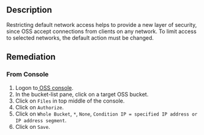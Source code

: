 ## Description

Restricting default network access helps to provide a new layer of security, since OSS accept connections from clients on any network. To limit access to selected networks, the default action must be changed.

## Remediation

### From Console

1. Logon to[ OSS console](https://oss.console.aliyun.com/overview).
2. In the bucket-list pane, click on a target OSS bucket.
3. Click on `Files` in top middle of the console.
4. Click on `Authorize`.
5. Click on `Whole Bucket`, `*`, `None`, `Condition IP = specified IP address or IP address segment`.
6. Click on `Save`.